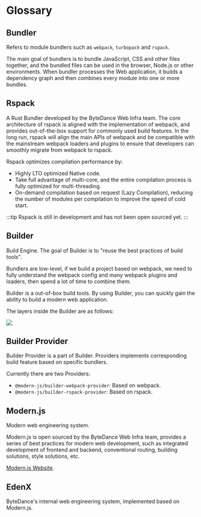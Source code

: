 # Glossary

## Bundler

Refers to module bundlers such as `webpack`, `turbopack` and `rspack`.

The main goal of bundlers is to bundle JavaScript, CSS and other files together, and the bundled files can be used in the browser, Node.js or other environments. When bundler processes the Web application, it builds a dependency graph and then combines every module into one or more bundles.

## Rspack

A Rust Bundler developed by the ByteDance Web Infra team. The core architecture of rspack is aligned with the implementation of webpack, and provides out-of-the-box support for commonly used build features. In the long run, rspack will align the main APIs of webpack and be compatible with the mainstream webpack loaders and plugins to ensure that developers can smoothly migrate from webpack to rspack.

Rspack optimizes compilation performance by:

- Highly LTO optimized Native code.
- Take full advantage of multi-core, and the entire compilation process is fully optimized for multi-threading.
- On-demand compilation based on request (Lazy Compilation), reducing the number of modules per compilation to improve the speed of cold start.

:::tip
Rspack is still in development and has not been open sourced yet.
:::

## Builder

Build Engine. The goal of Builder is to "reuse the best practices of build tools".

Bundlers are low-level, if we build a project based on webpack, we need to fully understand the webpack config and many webpack plugins and loaders, then spend a lot of time to combine them.

Builder is a out-of-box build tools. By using Builder, you can quickly gain the ability to build a modern web application.

The layers inside the Builder are as follows:

<img src="https://lf3-static.bytednsdoc.com/obj/eden-cn/zq-uylkvT/ljhwZthlaukjlkulzlp/builder-struct-10092.png" />

## Builder Provider

Builder Provider is a part of Builder. Providers implements corresponding build feature based on specific bundlers.

Currently there are two Providers:

- `@modern-js/builder-webpack-provider`: Based on webpack.
- `@modern-js/builder-rspack-provider`: Based on rspack.

## Modern.js

Modern web engineering system.

Modern.js is open sourced by the ByteDance Web Infra team, provides a series of best practices for modern web development, such as integrated development of frontend and backend, conventional routing, building solutions, style solutions, etc.

[Modern.js Website](https://modernjs.dev/).

## EdenX

ByteDance's internal web engineering system, implemented based on Modern.js.
